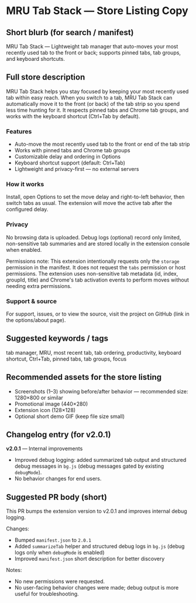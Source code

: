 # MRU Tab Stack — Store Listing Copy

## Short blurb (for search / manifest)
MRU Tab Stack — Lightweight tab manager that auto-moves your most recently used tab to the front or back; supports pinned tabs, tab groups, and keyboard shortcuts.

## Full store description
MRU Tab Stack helps you stay focused by keeping your most recently used tab within easy reach. When you switch to a tab, MRU Tab Stack can automatically move it to the front (or back) of the tab strip so you spend less time hunting for it. It respects pinned tabs and Chrome tab groups, and works with the keyboard shortcut (Ctrl+Tab by default).

### Features
- Auto-move the most recently used tab to the front or end of the tab strip
- Works with pinned tabs and Chrome tab groups
- Customizable delay and ordering in Options
- Keyboard shortcut support (default: Ctrl+Tab)
- Lightweight and privacy-first — no external servers

### How it works
Install, open Options to set the move delay and right-to-left behavior, then switch tabs as usual. The extension will move the active tab after the configured delay.

### Privacy
No browsing data is uploaded. Debug logs (optional) record only limited, non-sensitive tab summaries and are stored locally in the extension console when enabled.

Permissions note: This extension intentionally requests only the `storage` permission in the manifest. It does not request the `tabs` permission or host permissions. The extension uses non-sensitive tab metadata (id, index, groupId, title) and Chrome's tab activation events to perform moves without needing extra permissions.

### Support & source
For support, issues, or to view the source, visit the project on GitHub (link in the options/about page).

## Suggested keywords / tags
tab manager, MRU, most recent tab, tab ordering, productivity, keyboard shortcut, Ctrl+Tab, pinned tabs, tab groups, focus

## Recommended assets for the store listing
- Screenshots (1–3) showing before/after behavior — recommended size: 1280×800 or similar
- Promotional image (440×280)
- Extension icon (128×128)
- Optional short demo GIF (keep file size small)

## Changelog entry (for v2.0.1)
**v2.0.1** — Internal improvements
- Improved debug logging: added summarized tab output and structured debug messages in `bg.js` (debug messages gated by existing `debugMode`).
- No behavior changes for end users.

## Suggested PR body (short)
This PR bumps the extension version to v2.0.1 and improves internal debug logging.

Changes:
- Bumped `manifest.json` to `2.0.1`
- Added `summarizeTab` helper and structured debug logs in `bg.js` (debug logs only when `debugMode` is enabled)
- Improved `manifest.json` short description for better discovery

Notes:
- No new permissions were requested.
- No user-facing behavior changes were made; debug output is more useful for troubleshooting.
